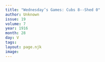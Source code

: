 ```yaml
---
title: "Wednesday’s Games: Cubs 8--Shed 0"
author: Unknown
issue: 19
volume: 7
year: 1916
month: 28
day: V
tags:
layout: page.njk
image:
---
```





